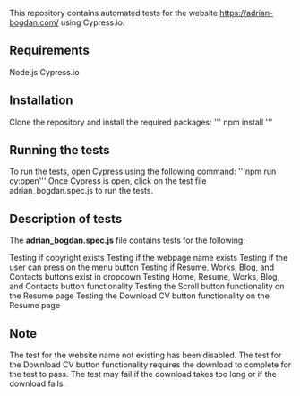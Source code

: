 This repository contains automated tests for the website https://adrian-bogdan.com/ using Cypress.io.

## Requirements
Node.js
Cypress.io

## Installation
Clone the repository and install the required packages:
''' npm install '''

## Running the tests
To run the tests, open Cypress using the following command:
'''npm run cy:open'''
Once Cypress is open, click on the test file adrian_bogdan.spec.js to run the tests.

## Description of tests
The **adrian_bogdan.spec.js** file contains tests for the following:

Testing if copyright exists
Testing if the webpage name exists
Testing if the user can press on the menu button
Testing if Resume, Works, Blog, and Contacts buttons exist in dropdown
Testing Home, Resume, Works, Blog, and Contacts button functionality
Testing the Scroll button functionality on the Resume page
Testing the Download CV button functionality on the Resume page

## Note
The test for the website name not existing has been disabled.
The test for the Download CV button functionality requires the download to complete for the test to pass. The test may fail if the download takes too long or if the download fails.
